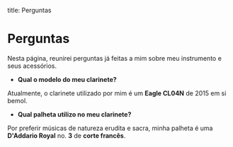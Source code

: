 title: Perguntas

# Perguntas

Nesta página, reunirei perguntas já feitas a mim sobre meu instrumento e seus
acessórios.

- **Qual o modelo do meu clarinete?**

Atualmente, o clarinete utilizado por mim é um **Eagle CL04N** de 2015 em si
bemol.

- **Qual palheta utilizo no meu clarinete?**

Por preferir músicas de natureza erudita e sacra, minha palheta é uma
**D'Addario Royal** no. **3** de **corte francês**.
